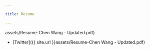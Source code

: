 ```yaml
---

title: Resume

---
```


assets/Resume-Chen Wang - Updated.pdf)

* [Twitter]({{ site.url }}assets/Resume-Chen Wang - Updated.pdf)